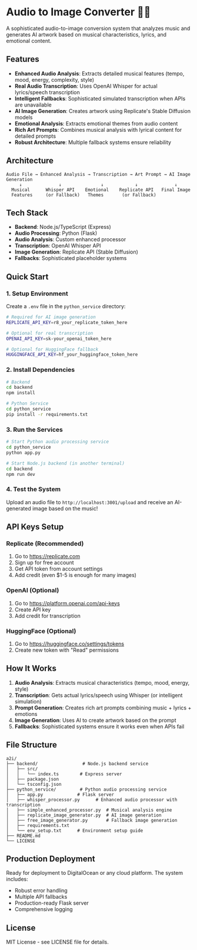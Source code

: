 # Audio to Image Converter 🎵🎨

A sophisticated audio-to-image conversion system that analyzes music and generates AI artwork based on musical characteristics, lyrics, and emotional content.

## Features

- **Enhanced Audio Analysis**: Extracts detailed musical features (tempo, mood, energy, complexity, style)
- **Real Audio Transcription**: Uses OpenAI Whisper for actual lyrics/speech transcription
- **Intelligent Fallbacks**: Sophisticated simulated transcription when APIs are unavailable
- **AI Image Generation**: Creates artwork using Replicate's Stable Diffusion models
- **Emotional Analysis**: Extracts emotional themes from audio content
- **Rich Art Prompts**: Combines musical analysis with lyrical content for detailed prompts
- **Robust Architecture**: Multiple fallback systems ensure reliability

## Architecture

```
Audio File → Enhanced Analysis → Transcription → Art Prompt → AI Image Generation
     ↓              ↓               ↓            ↓              ↓
  Musical      Whisper API    Emotional    Replicate API   Final Image
  Features     (or Fallback)   Themes       (or Fallback)
```

## Tech Stack

- **Backend**: Node.js/TypeScript (Express)
- **Audio Processing**: Python (Flask)
- **Audio Analysis**: Custom enhanced processor
- **Transcription**: OpenAI Whisper API
- **Image Generation**: Replicate API (Stable Diffusion)
- **Fallbacks**: Sophisticated placeholder systems

## Quick Start

### 1. Setup Environment

Create a `.env` file in the `python_service` directory:

```bash
# Required for AI image generation
REPLICATE_API_KEY=r8_your_replicate_token_here

# Optional for real transcription
OPENAI_API_KEY=sk-your_openai_token_here

# Optional for HuggingFace fallback
HUGGINGFACE_API_KEY=hf_your_huggingface_token_here
```

### 2. Install Dependencies

```bash
# Backend
cd backend
npm install

# Python Service
cd python_service
pip install -r requirements.txt
```

### 3. Run the Services

```bash
# Start Python audio processing service
cd python_service
python app.py

# Start Node.js backend (in another terminal)
cd backend
npm run dev
```

### 4. Test the System

Upload an audio file to `http://localhost:3001/upload` and receive an AI-generated image based on the music!

## API Keys Setup

### Replicate (Recommended)
1. Go to https://replicate.com
2. Sign up for free account
3. Get API token from account settings
4. Add credit (even $1-5 is enough for many images)

### OpenAI (Optional)
1. Go to https://platform.openai.com/api-keys
2. Create API key
3. Add credit for transcription

### HuggingFace (Optional)
1. Go to https://huggingface.co/settings/tokens
2. Create new token with "Read" permissions

## How It Works

1. **Audio Analysis**: Extracts musical characteristics (tempo, mood, energy, style)
2. **Transcription**: Gets actual lyrics/speech using Whisper (or intelligent simulation)
3. **Prompt Generation**: Creates rich art prompts combining music + lyrics + emotions
4. **Image Generation**: Uses AI to create artwork based on the prompt
5. **Fallbacks**: Sophisticated systems ensure it works even when APIs fail

## File Structure

```
a2i/
├── backend/                 # Node.js backend service
│   ├── src/
│   │   └── index.ts        # Express server
│   ├── package.json
│   └── tsconfig.json
├── python_service/         # Python audio processing service
│   ├── app.py             # Flask server
│   ├── whisper_processor.py      # Enhanced audio processor with transcription
│   ├── simple_enhanced_processor.py  # Musical analysis engine
│   ├── replicate_image_generator.py  # AI image generation
│   ├── free_image_generator.py       # Fallback image generation
│   ├── requirements.txt
│   └── env_setup.txt      # Environment setup guide
├── README.md
└── LICENSE
```

## Production Deployment

Ready for deployment to DigitalOcean or any cloud platform. The system includes:
- Robust error handling
- Multiple API fallbacks
- Production-ready Flask server
- Comprehensive logging

## License

MIT License - see LICENSE file for details.